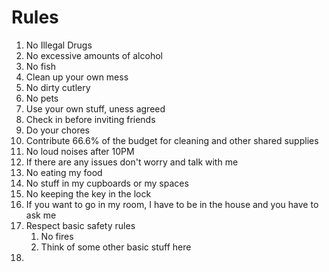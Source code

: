 # Rules
1. No Illegal Drugs
2. No excessive amounts of alcohol
3. No fish
4. Clean up your own mess
5. No dirty cutlery
6. No pets
7. Use your own stuff, uness agreed
8. Check in before inviting friends
9. Do your chores
10. Contribute 66.6% of the budget for cleaning and other shared supplies
11. No loud noises after 10PM
12. If there are any issues don't worry and talk with me
13. No eating my food
14. No stuff in my cupboards or my spaces
15. No keeping the key in the lock
16. If you want to go in my room, I have to be in the house and you have to ask me
17. Respect basic safety rules
	1. No fires
	2. Think of some other basic stuff here
18. 